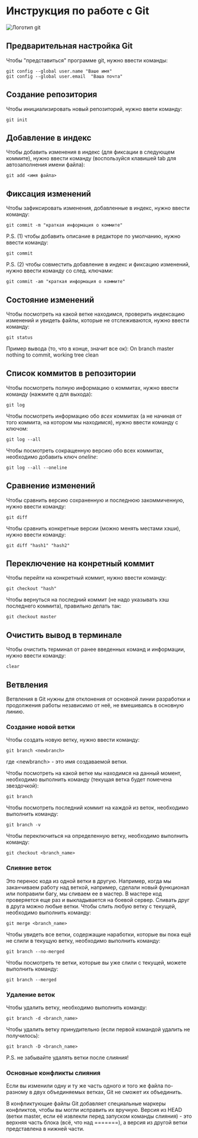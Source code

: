 # **Инструкция по работе с Git**

![Логотип git](logo.png)

## Предварительная настройка Git

Чтобы "представиться" программе git, нужно ввести команды:

    git config --global user.name "Ваше имя"
    git config --global user.email  "Ваша почта"

## Создание репозитория

Чтобы инициализировать новый репозиторий, нужно ввети команду:

    git init

## Добавление в индекс

Чтобы добавить изменения в индекс (для фиксации в следующем коммите), нужно ввести команду (воспользуйся клавишей tab для автозаполнения имени файла):

    git add <имя файла>

## Фиксация изменений

Чтобы зафиксировать изменения, добавленные в индекс, нужно ввести команду:

    git commit -m "краткая информация о коммите"

P.S. (1) чтобы добавить описание в редакторе по умолчанию, нужно ввести команду:

    git commit

P.S. (2) чтобы совместить добавление в индекс и фиксацию изменений, нужно ввести команду со след. ключами:

    git commit -am "краткая информация о коммите"

## Состояние изменений

Чтобы посмотреть на какой ветке находимся, проверить индексацию изменений и увидеть файлы, которые не отслеживаются, нужно ввести команду:

    git status

Пример вывода (то, что в конце, значит все ок):
On branch master
nothing to commit, working tree clean

## Список коммитов в репозитории

Чтобы посмотреть полную информацию о коммитах, нужно ввести команду (нажмите q для выхода):

    git log

Чтобы посмотреть информацию обо _всех_ коммитах (а не начиная от того коммита, на котором мы находимся), нужно ввести команду c ключом:

    git log --all

Чтобы посмотреть сокращенную версию обо всех коммитах, необходимо добавить ключ _oneline_:

    git log --all --oneline

## Сравнение изменений

Чтобы сравнить версию сохраненную и последнюю закоммиченную, нужно ввести команду:

    git diff

Чтобы сравнить конкретные версии (можно менять местами хэши), нужно ввести команду:

    git diff "hash1" "hash2"

## Переключение на конретный коммит

Чтобы перейти на конкретный коммит, нужно ввести команду:

    git checkout "hash"

Чтобы вернуться на последний коммит (не надо указывать хэш последнего коммита), правильно делать так:

    git checkout master


## Очистить вывод в терминале

Чтобы очистить терминал от ранее введенных команд и информации, нужно ввести команду:

    clear

## Ветвления 

Ветвления в Git нужны для отклонения от основной линии разработки и продолжения работы независимо от неё, не вмешиваясь в основную линию.

### Создание новой ветки

Чтобы создать новую ветку, нужно ввести команду:

    git branch <newbranch>

где \<newbranch> - это имя создаваемой ветки.

Чтобы посмотреть на какой ветке мы находимся на данный момент, необходимо выполнить команду (текущая ветка будет помечена звездочкой):

	git branch

Чтобы посмотреть последний коммит на каждой из веток, необходимо выполнить команду:

	git branch -v

 Чтобы переключиться на определенную ветку, необходимо выполнить команду:

    git checkout <branch_name>

### Слияние веток

Это перенос кода из одной ветки в другую. Например, когда мы заканчиваем работу над веткой, например, сделали новый функционал или поправили багу, мы сливаем ее в мастер. В мастере код проверяется еще раз и выкладывается на боевой сервер. Сливать друг в друга можно любые ветки.
Чтобы слить любую ветку с текущей, необходимо выполнить команду:

	git merge <branch_name>

Чтобы увидеть все ветки, содержащие наработки, которые вы пока ещё не слили в текущую ветку, необходимо выполнить команду:

	git branch --no-merged

Чтобы посмотреть те ветки, которые вы уже слили с текущей, можете выполнить команду:

	git branch --merged

### Удаление веток 

Чтобы удалить ветку, необходимо выполнить команду:

    git branch -d <branch_name>

Чтобы удалить ветку принудительно (если первой командой удалить не получилось):

    git branch -D <branch_name>

P.S. не забывайте удалять ветки после слияния!

### Основные конфликты слияния

Если вы изменили одну и ту же часть одного и того же файла по-разному в двух объединяемых ветках, Git не сможет их объединить.

В конфликтующие файлы Git добавляет специальные маркеры конфликтов, чтобы вы могли исправить их вручную. Версия из HEAD (ветки master, если её извлекли перед запуском команды слияния) - это верхняя часть блока (всё, что над =======), 
а версия из другой ветки представлена в нижней части. 
